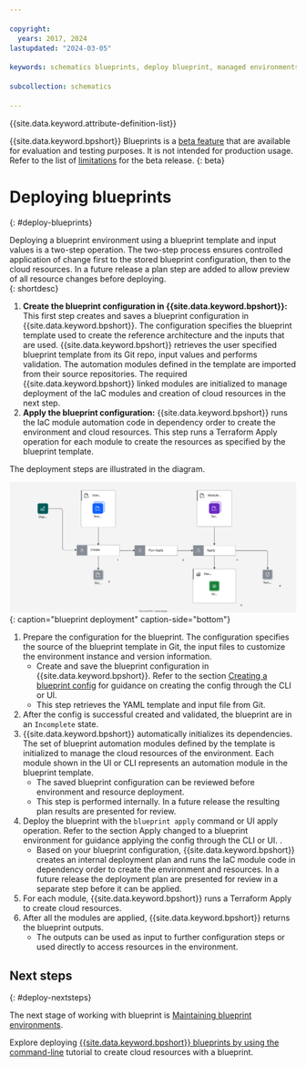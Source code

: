 ```yaml
---

copyright:
  years: 2017, 2024
lastupdated: "2024-03-05"

keywords: schematics blueprints, deploy blueprint, managed environments

subcollection: schematics

---
```


{{site.data.keyword.attribute-definition-list}}

{{site.data.keyword.bpshort}} Blueprints is a [beta feature](/docs/schematics?topic=schematics-bp-beta-limitations) that are available for evaluation and testing purposes. It is not intended for production usage. Refer to the list of [limitations](/docs/schematics?topic=schematics-bp-beta-limitations#sc-bp-beta-limitation) for the beta release.
{: beta}

# Deploying blueprints
{: #deploy-blueprints}

Deploying a blueprint environment using a blueprint template and input values is a two-step operation. The two-step process ensures controlled application of change first to the stored blueprint configuration, then to the cloud resources. In a future release a plan step are added to allow preview of all resource changes before deploying.  
{: shortdesc} 

1. **Create the blueprint configuration in {{site.data.keyword.bpshort}}:** This first step creates and saves a blueprint configuration in {{site.data.keyword.bpshort}}. The configuration specifies the blueprint template used to create the reference architecture and the inputs that are used. {{site.data.keyword.bpshort}} retrieves the user specified blueprint template from its Git repo, input values and performs validation. The automation modules defined in the template are imported from their source repositories. The required {{site.data.keyword.bpshort}} linked modules are initialized to manage deployment of the IaC modules and creation of cloud resources in the next step.
2. **Apply the blueprint configuration:** {{site.data.keyword.bpshort}} runs the IaC module automation code in dependency order to create the environment and cloud resources. This step runs a Terraform Apply operation for each module to create the resources as specified by the blueprint template.      

The deployment steps are illustrated in the diagram.

![blueprint deployment](/images/new/sc-bp-deploy.svg){: caption="blueprint deployment" caption-side="bottom"}

1. Prepare the configuration for the blueprint. The configuration specifies the source of the blueprint template in Git, the input files to customize the environment instance and version information.  
    - Create and save the blueprint configuration in {{site.data.keyword.bpshort}}. Refer to the section [Creating a blueprint config](/docs/schematics?topic=schematics-create-blueprint-config) for guidance on creating the config through the CLI or UI.  
    - This step retrieves the YAML template and input file from Git. 
2. After the config is successful created and validated, the blueprint are in an `Incomplete` state.  
3. {{site.data.keyword.bpshort}} automatically initializes its dependencies. The set of blueprint automation modules defined by the template is initialized to manage the cloud resources of the environment. Each module shown in the UI or CLI represents an automation module in the blueprint template.  
   - The saved blueprint configuration can be reviewed before environment and resource deployment. 
   - This step is performed internally. In a future release the resulting plan results are presented for review.    
4. Deploy the blueprint with the `blueprint apply` command or UI apply operation. Refer to the section Apply changed to a blueprint environment for guidance applying the config through the CLI or UI.  . 
    - Based on your blueprint configuration, {{site.data.keyword.bpshort}} creates an internal deployment plan and runs the IaC module code in dependency order to create the environment and resources. In a future release the deployment plan are presented for review in a separate step before it can be applied. 
5. For each module, {{site.data.keyword.bpshort}} runs a Terraform Apply to create cloud resources. 
6. After all the modules are applied, {{site.data.keyword.bpshort}} returns the blueprint outputs. 
    - The outputs can be used as input to further configuration steps or used directly to access resources in the environment.   

## Next steps
{: #deploy-nextsteps}

The next stage of working with blueprint is [Maintaining blueprint environments](/docs/schematics?topic=schematics-update-op-blueprints).

Explore deploying [{{site.data.keyword.bpshort}} blueprints by using the command-line](/docs/schematics?topic=schematics-deploy-schematics-blueprint-cli) tutorial to create cloud resources with a blueprint.
